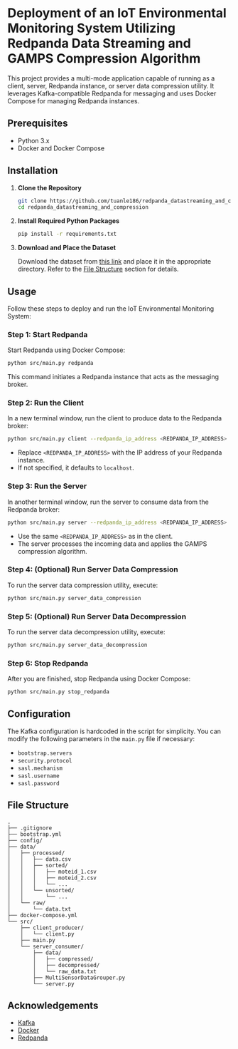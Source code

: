 # Deployment of an IoT Environmental Monitoring System Utilizing Redpanda Data Streaming and GAMPS Compression Algorithm

This project provides a multi-mode application capable of running as a client, server, Redpanda instance, or server data compression utility. It leverages Kafka-compatible Redpanda for messaging and uses Docker Compose for managing Redpanda instances.

## Prerequisites

- Python 3.x
- Docker and Docker Compose

## Installation

1. **Clone the Repository**

   ```sh
   git clone https://github.com/tuanle186/redpanda_datastreaming_and_compression.git
   cd redpanda_datastreaming_and_compression
   ```

2. **Install Required Python Packages**

   ```sh
   pip install -r requirements.txt
   ```

3. **Download and Place the Dataset**

   Download the dataset from [this link](https://drive.google.com/file/d/1NFk5n-bpwynDvgjb50yT7AkMbWNmAq-h/view) and place it in the appropriate directory. Refer to the [File Structure](#file-structure) section for details.

## Usage

Follow these steps to deploy and run the IoT Environmental Monitoring System:

### Step 1: Start Redpanda

Start Redpanda using Docker Compose:

```sh
python src/main.py redpanda
```

This command initiates a Redpanda instance that acts as the messaging broker.

### Step 2: Run the Client

In a new terminal window, run the client to produce data to the Redpanda broker:

```sh
python src/main.py client --redpanda_ip_address <REDPANDA_IP_ADDRESS>
```

- Replace `<REDPANDA_IP_ADDRESS>` with the IP address of your Redpanda instance.
- If not specified, it defaults to `localhost`.

### Step 3: Run the Server

In another terminal window, run the server to consume data from the Redpanda broker:

```sh
python src/main.py server --redpanda_ip_address <REDPANDA_IP_ADDRESS>
```

- Use the same `<REDPANDA_IP_ADDRESS>` as in the client.
- The server processes the incoming data and applies the GAMPS compression algorithm.

### Step 4: (Optional) Run Server Data Compression

To run the server data compression utility, execute:

```sh
python src/main.py server_data_compression
```

### Step 5: (Optional) Run Server Data Decompression

To run the server data decompression utility, execute:

```sh
python src/main.py server_data_decompression
```

### Step 6: Stop Redpanda

After you are finished, stop Redpanda using Docker Compose:

```sh
python src/main.py stop_redpanda
```

## Configuration

The Kafka configuration is hardcoded in the script for simplicity. You can modify the following parameters in the `main.py` file if necessary:

- `bootstrap.servers`
- `security.protocol`
- `sasl.mechanism`
- `sasl.username`
- `sasl.password`

## File Structure

```
.
├── .gitignore
├── bootstrap.yml
├── config/
├── data/
│   ├── processed/
│   │   ├── data.csv
│   │   ├── sorted/
│   │   │   ├── moteid_1.csv
│   │   │   ├── moteid_2.csv
│   │   │   └── ...
│   │   └── unsorted/
│   │       └── ...
│   └── raw/
│       └── data.txt
├── docker-compose.yml
└── src/
    ├── client_producer/
    │   └── client.py
    ├── main.py
    └── server_consumer/
        ├── data/
        │   ├── compressed/
        │   ├── decompressed/
        │   └── raw_data.txt
        ├── MultiSensorDataGrouper.py
        └── server.py
```

## Acknowledgements

- [Kafka](https://kafka.apache.org/)
- [Docker](https://www.docker.com/)
- [Redpanda](https://redpanda.com/)
